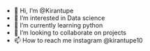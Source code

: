- 👋 Hi, I’m @Kirantupe
- 👀 I’m interested in Data science
- 🌱 I’m currently learning python
- 💞️ I’m looking to collaborate on projects
- 📫 How to reach me instagram @kirantupe10

<!---
Kirantupe/Kirantupe is a ✨ special ✨ repository because its `README.md` (this file) appears on your GitHub profile.
You can click the Preview link to take a look at your changes.
--->
